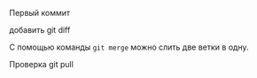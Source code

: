 Первый коммит

добавить git diff

С помощью команды `git merge` можно слить две ветки в одну.

Проверка git pull
